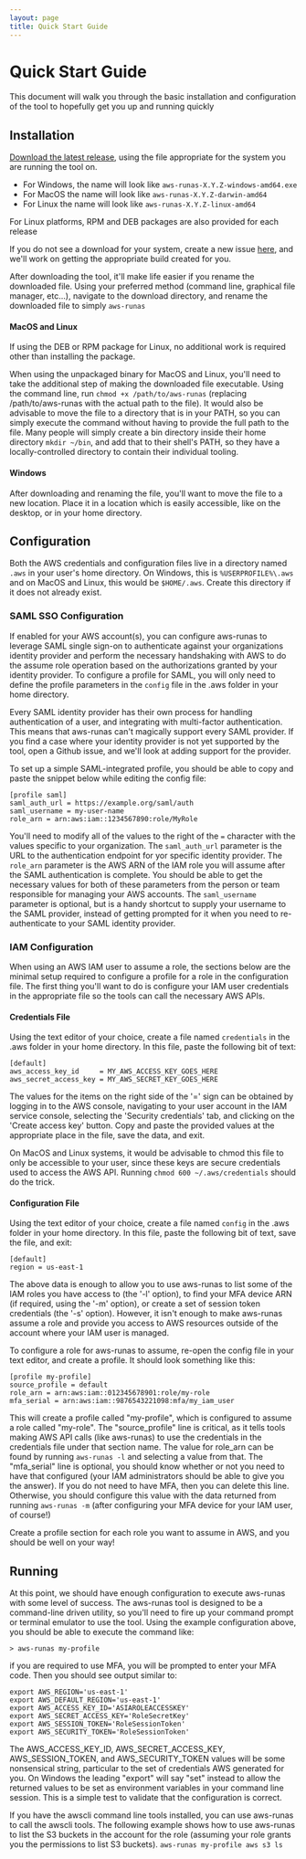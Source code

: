 ```yaml
---
layout: page
title: Quick Start Guide
---
```

# Quick Start Guide
This document will walk you through the basic installation and configuration of the tool to hopefully get you up
and running quickly

## Installation
<a href="{{ site.github.repository_url }}/releases/latest" target="_blank">Download the latest release</a>, using the
file appropriate for the system you are running the tool on.

  * For Windows, the name will look like `aws-runas-X.Y.Z-windows-amd64.exe`
  * For MacOS the name will look like `aws-runas-X.Y.Z-darwin-amd64`
  * For Linux the name will look like `aws-runas-X.Y.Z-linux-amd64`

For Linux platforms, RPM and DEB packages are also provided for each release

If you do not see a download for your system, create a new issue <a href="{{ site.github.issues_url }}" target="_blank">here</a>,
and we'll work on getting the appropriate build created for you.

After downloading the tool, it'll make life easier if you rename the downloaded file.  Using your preferred method
(command line, graphical file manager, etc...), navigate to the download directory, and rename the downloaded file to
simply `aws-runas`

#### MacOS and Linux
If using the DEB or RPM package for Linux, no additional work is required other than installing the package.

When using the unpackaged binary for MacOS and Linux, you'll need to take the additional step of making the downloaded file
executable.  Using the command line, run `chmod +x /path/to/aws-runas` (replacing /path/to/aws-runas with the actual path
to the file).  It would also be advisable to move the file to a directory that is in your PATH, so you can simply execute
the command without having to provide the full path to the file.  Many people will simply create a bin directory inside
their home directory `mkdir ~/bin`, and add that to their shell's PATH, so they have a locally-controlled directory to
contain their individual tooling.

#### Windows
After downloading and renaming the file, you'll want to move the file to a new location.  Place it in a location which is
easily accessible, like on the desktop, or in your home directory.

## Configuration
Both the AWS credentials and configuration files live in a directory named `.aws` in your user's home directory.  On
Windows, this is `%USERPROFILE%\.aws` and on MacOS and Linux, this would be `$HOME/.aws`.  Create this directory if it
does not already exist.

### SAML SSO Configuration
If enabled for your AWS account(s), you can configure aws-runas to leverage SAML single sign-on to authenticate against
your organizations identity provider and perform the necessary handshaking with AWS to do the assume role operation based
on the authorizations granted by your identity provider.  To configure a profile for SAML, you will only need to define
the profile parameters in the `config` file in the .aws folder in your home directory.

Every SAML identity provider has their own process for handling authentication of a user, and integrating with multi-factor
authentication.  This means that aws-runas can't magically support every SAML provider.  If you find a case where your
identity provider is not yet supported by the tool, open a Github issue, and we'll look at adding support for the provider.

To set up a simple SAML-integrated profile, you should be able to copy and paste the snippet below while editing the
config file:

```text
[profile saml]
saml_auth_url = https://example.org/saml/auth
saml_username = my-user-name
role_arn = arn:aws:iam::1234567890:role/MyRole
```

You'll need to modify all of the values to the right of the `=` character with the values specific to your organization.
The `saml_auth_url` parameter is the URL to the authentication endpoint for yor specific identity provider.  The `role_arn`
parameter is the AWS ARN of the IAM role you will assume after the SAML authentication is complete.  You should be able to
get the necessary values for both of these parameters from the person or team responsible for managing your AWS accounts.
The `saml_username` parameter is optional, but is a handy shortcut to supply your username to the SAML provider, instead
of getting prompted for it when you need to re-authenticate to your SAML identity provider.

### IAM Configuration
When using an AWS IAM user to assume a role, the sections below are the minimal setup required to configure a profile for
a role in the configuration file. The first thing you'll want to do is configure your IAM user credentials in the appropriate
file so the tools can call the necessary AWS APIs.

#### Credentials File
Using the text editor of your choice, create a file named `credentials` in the .aws folder in your home directory.  In
this file, paste the following bit of text:

```text
[default]
aws_access_key_id     = MY_AWS_ACCESS_KEY_GOES_HERE
aws_secret_access_key = MY_AWS_SECRET_KEY_GOES_HERE
```

The values for the items on the right side of the '=' sign can be obtained by logging in to the AWS console, navigating
to your user account in the IAM service console, selecting the 'Security credentials' tab, and clicking on the
'Create access key' button.  Copy and paste the provided values at the appropriate place in the file, save the data,
and exit.

On MacOS and Linux systems, it would be advisable to chmod this file to only be accessible to your user, since these
keys are secure credentials used to access the AWS API. Running `chmod 600 ~/.aws/credentials` should do the trick.

#### Configuration File
Using the text editor of your choice, create a file named `config` in the .aws folder in your home directory.  In
this file, paste the following bit of text, save the file, and exit:

```text
[default]
region = us-east-1
```

The above data is enough to allow you to use aws-runas to list some of the IAM roles you have access to (the '-l' option),
to find your MFA device ARN (if required, using the '-m' option), or create a set of session token credentials (the '-s'
option).  However, it isn't enough to make aws-runas assume a role and provide you access to AWS resources outside of
the account where your IAM user is managed.

To configure a role for aws-runas to assume, re-open the config file in your text editor, and create a profile.  It
should look something like this:

```text
[profile my-profile]
source_profile = default
role_arn = arn:aws:iam::012345678901:role/my-role
mfa_serial = arn:aws:iam::9876543221098:mfa/my_iam_user
```

This will create a profile called "my-profile", which is configured to assume a role called "my-role". The "source_profile"
line is critical, as it tells tools making AWS API calls (like aws-runas) to use the credentials in the credentials file
under that section name. The value for role_arn can be found by running `aws-runas -l` and selecting a value from that.
The "mfa_serial" line is optional, you should know whether or not you need to have that configured (your IAM administrators
should be able to give you the answer).  If you do not need to have MFA, then you can delete this line.  Otherwise, you
should configure this value with the data returned from running `aws-runas -m` (after configuring your MFA device for
your IAM user, of course!)

Create a profile section for each role you want to assume in AWS, and you should be well on your way!

## Running
At this point, we should have enough configuration to execute aws-runas with some level of success. The aws-runas tool
is designed to be a command-line driven utility, so you'll need to fire up your command prompt or terminal emulator to
use the tool. Using the example configuration above, you should be able to execute the command like:

```text
> aws-runas my-profile
```

if you are required to use MFA, you will be prompted to enter your MFA code. Then you should see output similar to:

```text
export AWS_REGION='us-east-1'
export AWS_DEFAULT_REGION='us-east-1'
export AWS_ACCESS_KEY_ID='ASIAROLEACCESSKEY'
export AWS_SECRET_ACCESS_KEY='RoleSecretKey'
export AWS_SESSION_TOKEN='RoleSessionToken'
export AWS_SECURITY_TOKEN='RoleSessionToken'
```
The AWS_ACCESS_KEY_ID, AWS_SECRET_ACCESS_KEY, AWS_SESSION_TOKEN, and AWS_SECURITY_TOKEN values will be some nonsensical
string, particular to the set of credentials AWS generated for you.  On Windows the leading "export" will say "set" instead
to allow the returned values to be set as environment variables in your command line session.  This is a simple test to
validate that the configuration is correct.

If you have the awscli command line tools installed, you can use aws-runas to call the awscli tools.  The following
example shows how to use aws-runas to list the S3 buckets in the account for the role (assuming your role grants you the
permissions to list S3 buckets).  `aws-runas my-profile aws s3 ls`
